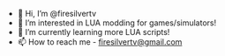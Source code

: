 - 👋 Hi, I’m @firesilvertv
- 👀 I’m interested in LUA modding for games/simulators!
- 🌱 I’m currently learning more LUA scripts!
- 📫 How to reach me - firesilvertv@gmail.com
